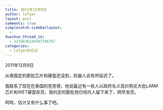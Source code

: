 ```yaml
---
title: 2011年12月9日
author: lofyer
layout: post
comments: true
simplecatch-sidebarlayout:
  - 
duoshuo_thread_id:
  - 1234836220387786767
categories:
  - Lofyer的日记
---
```

2011年12月9日

从泰国定的那批芯片和硬盘还没到，机器人会有所延迟了。

我联系了现在在泰国的克劳德，他说最近有一些人以政府名义高价购买大批LARM芯片和WET硬盘存货，我的定的那批他已经托人留下来了，明早发货。

呵呵，估计又有什么事了吧。
